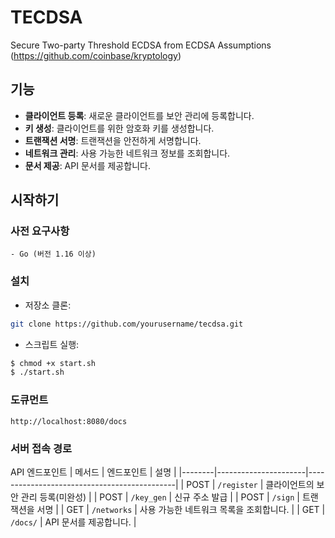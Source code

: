 # TECDSA

Secure Two-party Threshold ECDSA from ECDSA Assumptions (https://github.com/coinbase/kryptology)

## 기능

- **클라이언트 등록**: 새로운 클라이언트를 보안 관리에 등록합니다.
- **키 생성**: 클라이언트를 위한 암호화 키를 생성합니다.
- **트랜잭션 서명**: 트랜잭션을 안전하게 서명합니다.
- **네트워크 관리**: 사용 가능한 네트워크 정보를 조회합니다.
- **문서 제공**: API 문서를 제공합니다.

## 시작하기

### 사전 요구사항

    - Go (버전 1.16 이상)


### 설치

- 저장소 클론:
```bash
git clone https://github.com/yourusername/tecdsa.git
```

- 스크립트 실행:
```bash
$ chmod +x start.sh
$ ./start.sh
```

### 도큐먼트

```
http://localhost:8080/docs
```


### 서버 접속 경로 
API 엔드포인트
| 메서드 | 엔드포인트            | 설명                                        |
|--------|----------------------|---------------------------------------------|
| POST   | `/register`          | 클라이언트의 보안 관리 등록(미완성)   |
| POST   | `/key_gen`           | 신규 주소 발급                |
| POST   | `/sign`              | 트랜잭션을 서명                       |
| GET    | `/networks`          | 사용 가능한 네트워크 목록을 조회합니다.        |
| GET    | `/docs/`             | API 문서를 제공합니다.                       |



